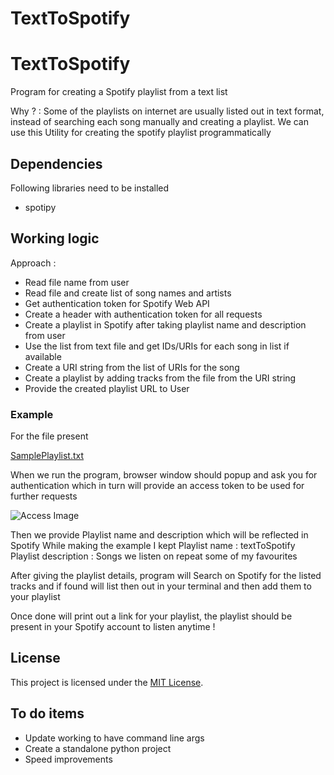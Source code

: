 # TextToSpotify

# TextToSpotify

Program for creating a Spotify playlist from a text list 

Why ? : Some of the playlists on internet are usually listed out in text format, instead of searching each song manually and creating a playlist. We can use this Utility for creating the spotify playlist programmatically

## Dependencies

Following libraries need to be installed  
* spotipy

## Working logic

Approach : 

* Read file name from user 
* Read file and create list of song names and artists 
* Get authentication token for Spotify Web API
* Create a header with authentication token for all requests
* Create a playlist in Spotify after taking playlist name and description from user
* Use the list from text file and get IDs/URIs for each song in list if available
* Create a URI string from the list of URIs for the song
* Create a playlist by adding tracks from the file from the URI string
* Provide the created playlist URL to User 

### Example 

For the file present

[SamplePlaylist.txt ](https://raw.githubusercontent.com/maxyodedara5/TextToSpotify/master/SamplePlaylist.txt)

When we run the program, browser window should popup and ask you for authentication which in turn will provide an access token to be used for further requests


![Access Image ](AccessSpotify.bmp)

Then we provide Playlist name and description which will be reflected in Spotify
While making the example I kept
Playlist name : textToSpotify
Playlist description : Songs we listen on repeat some of my favourites

After giving the playlist details, program will Search on Spotify for the listed tracks and if found will list then out in your terminal and then add them to your playlist

Once done will print out a link for your playlist, the playlist should be present in your Spotify account to listen anytime !



## License

This project is licensed under the [MIT License](LICENSE).

## To do items

* Update working to have command line args 
* Create a standalone python project
* Speed improvements
